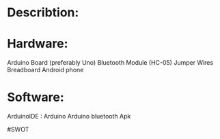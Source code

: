 # Describtion:

# Hardware:
 Arduino Board (preferably Uno)
 Bluetooth Module (HC-05)
 Jumper Wires
 Breadboard
 Android phone 
 
# Software:
 ArduinoIDE : Arduino
 Arduino bluetooth Apk

#SWOT

  

